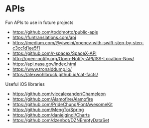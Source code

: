 # APIs
Fun APIs to use in future projects

- https://github.com/toddmotto/public-apis
- https://funtranslations.com/api
- https://medium.com/@yiweini/opencv-with-swift-step-by-step-c3cc1d1ee5f1
- https://github.com/r-spacex/SpaceX-API
- http://open-notify.org/Open-Notify-API/ISS-Location-Now/
- https://api.nasa.gov/index.html
- https://www.tronalddump.io/
- https://alexwohlbruck.github.io/cat-facts/

Useful iOS libraries
- https://github.com/viccalexander/Chameleon
- https://github.com/Alamofire/Alamofire
- https://github.com/PrideChung/FontAwesomeKit
- https://github.com/MengTo/Spring
- https://github.com/danielgindi/Charts
- https://github.com/dzenbot/DZNEmptyDataSet
